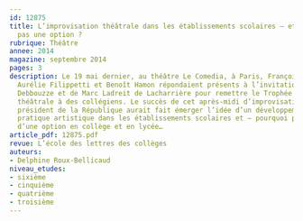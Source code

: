 ```yaml
---
id: 12875
title: L’improvisation théâtrale dans les établissements scolaires – et pourquoi
  pas une option ?
rubrique: Théâtre
annee: 2014
magazine: septembre 2014
pages: 3
description: Le 19 mai dernier, au théâtre Le Comedia, à Paris, François Hollande,
  Aurélie Filippetti et Benoît Hamon répondaient présents à l’invitation de Jamel
  Debbouzze et de Marc Ladreit de Lacharrière pour remettre le Trophée d’improvisation
  théâtrale à des collégiens. Le succès de cet après-midi d’improvisation auprès du
  président de la République aurait fait émerger l’idée d’un développement de cette
  pratique artistique dans les établissements scolaires et – pourquoi pas ? – l’ouverture
  d’une option en collège et en lycée…
article_pdf: 12875.pdf
revue: L’école des lettres des collèges
auteurs:
- Delphine Roux-Bellicaud
niveau_etudes:
- sixième
- cinquième
- quatrième
- troisième
---
```

